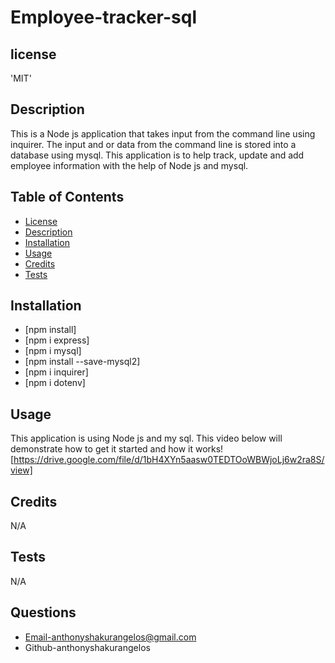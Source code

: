 # Employee-tracker-sql

## license 
'MIT'

## Description
This is a Node js application that takes input from the command line using inquirer. The input and or data from the command line is stored into a database using mysql. This application is to help track, update and add employee information with the help of Node js and mysql.

  ## Table of Contents
  - [License](#License)
  - [Description](#Description)
  - [Installation](#installation)
  - [Usage](#Usage)
  - [Credits](#credits)
  - [Tests](#Tests)

   ## Installation
  - [npm install]
  - [npm i express]
  - [npm i mysql]
  - [npm install --save-mysql2]
  - [npm i inquirer]
  - [npm i dotenv]
  ## Usage
  This application is using Node js and my sql.
  This video below will demonstrate how to get it started and how it works! 
    [https://drive.google.com/file/d/1bH4XYn5aasw0TEDTOoWBWjoLj6w2ra8S/view]
  ## Credits
  N/A

  ## Tests
  N/A
  ## Questions
  
  - Email-anthonyshakurangelos@gmail.com
  - Github-anthonyshakurangelos